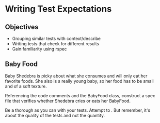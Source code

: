 # Writing Test Expectations

## Objectives

* Grouping similar tests with context/describe
* Writing tests that check for different results
* Gain familiarity using rspec

## Baby Food

Baby Shedebra is picky about what she consumes and will only eat her favorite foods. She also is a really young baby, so her food has to be small and of a soft texture.

Referencing the code comments and the BabyFood class, construct a spec file that verifies whether Shedebra cries or eats her BabyFood.

Be a thorough as you can with your tests. Attempt to . But remember, it's about the quality of the tests and not the quantity.
